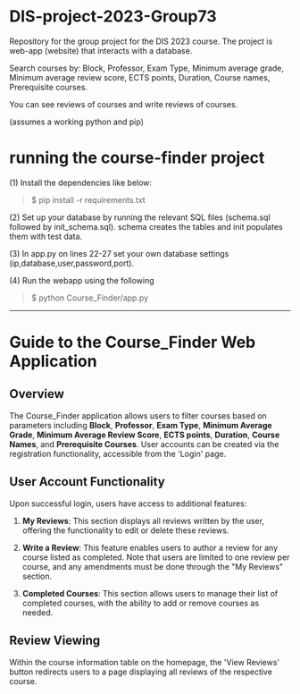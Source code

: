 # DIS-project-2023-Group73
Repository for the group project for the DIS 2023 course. The project is  web-app (website) that interacts with a database.

Search courses by: 
Block, Professor, Exam Type, Minimum average grade, Minimum average review score, ECTS points, Duration, Course names, Prerequisite courses.

You can see reviews of courses and write reviews of courses.

(assumes a working python and pip)

# running the course-finder project

(1) Install the dependencies like below:
>$ pip install -r requirements.txt

(2) Set up your database by running the relevant SQL files (schema.sql followed by init_schema.sql). schema creates the tables and init populates them with test data.


(3) In app.py on lines 22-27 set your own database settings (ip,database,user,password,port).

(4) Run the webapp using the following
>$ python Course_Finder/app.py


------------------------------------------------------------------------------------------------------------------------------------------------------
# Guide to the Course_Finder Web Application

## Overview

The Course_Finder application allows users to filter courses based on parameters including **Block**, **Professor**, **Exam Type**, **Minimum Average Grade**, **Minimum Average Review Score**, **ECTS points**, **Duration**, **Course Names**, and **Prerequisite Courses**. User accounts can be created via the registration functionality, accessible from the 'Login' page. 

## User Account Functionality

Upon successful login, users have access to additional features:

1. **My Reviews**: This section displays all reviews written by the user, offering the functionality to edit or delete these reviews.

2. **Write a Review**: This feature enables users to author a review for any course listed as completed. Note that users are limited to one review per course, and any amendments must be done through the "My Reviews" section.

3. **Completed Courses**: This section allows users to manage their list of completed courses, with the ability to add or remove courses as needed.

## Review Viewing

Within the course information table on the homepage, the 'View Reviews' button redirects users to a page displaying all reviews of the respective course.
